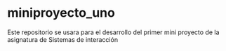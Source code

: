 # miniproyecto_uno
Este repositorio se usara para el desarrollo del primer mini proyecto de la asignatura de Sistemas de interacción 

